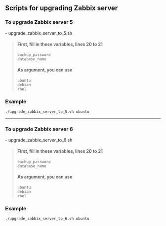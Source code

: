## Scripts for upgrading Zabbix server

### To upgrade Zabbix server 5

\- upgrade_zabbix_server_to_5.sh

> #### First, fill in these variables, lines 20 to 21
>
> `backup_password`  
> `database_name`  
>
> #### As argument, you can use
>
> `ubuntu`  
> `debian`  
> `rhel`

### Example

```bash
./upgrade_zabbix_server_to_5.sh ubuntu
```

***

### To upgrade Zabbix server 6

\- upgrade_zabbix_server_to_6.sh

> #### First, fill in these variables, lines 20 to 21
>
> `backup_password`  
> `database_name`  
>
> #### As argument, you can use
>
> `ubuntu`  
> `debian`  
> `rhel`

### Example

```bash
./upgrade_zabbix_server_to_6.sh ubuntu
```
